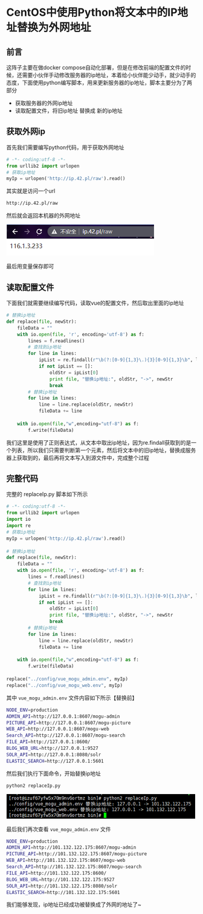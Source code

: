 # CentOS中使用Python将文本中的IP地址替换为外网地址

## 前言

这阵子主要在做docker compose自动化部署，但是在修改前端的配置文件的时候，还需要小伙伴手动修改服务器的ip地址，本着给小伙伴能少动手，就少动手的态度，下面使用python编写脚本，用来更新服务器的ip地址，脚本主要分为了两部分

- 获取服务器的外网ip地址
- 读取配置文件，将旧ip地址 替换成 新的ip地址

## 获取外网ip

首先我们需要编写python代码，用于获取外网地址

```python
# -*- coding:utf-8 -*-
from urllib2 import urlopen
# 获取ip地址
myIp = urlopen('http://ip.42.pl/raw').read()
```

其实就是访问一个url 

```bash
http://ip.42.pl/raw
```

然后就会返回本机器的外网地址

![image-20201214214902884](images/image-20201214214902884.png)

最后用变量保存即可

## 读取配置文件

下面我们就需要继续编写代码，读取vue的配置文件，然后取出里面的ip地址

```python
# 替换ip地址
def replace(file, newStr):
    fileData = ""
    with io.open(file, 'r', encoding='utf-8') as f:
        lines = f.readlines()
        # 查找到ip地址
        for line in lines:
            ipList = re.findall(r"\b(?:[0-9]{1,3}\.){3}[0-9]{1,3}\b", line)
            if not ipList == []:
                oldStr = ipList[0]
                print file, "替换ip地址:", oldStr, "->", newStr
                break
        # 替换ip地址
        for line in lines:
            line = line.replace(oldStr, newStr)
            fileData += line

    with io.open(file,"w",encoding="utf-8") as f:
        f.write(fileData)
```

我们这里是使用了正则表达式，从文本中取出ip地址，因为re.findall获取到的是一个列表，所以我们只需要判断第一个元素，然后将文本中的旧ip地址，替换成服务器上获取到的，最后再将文本写入到源文件中，完成整个过程

## 完整代码

完整的 replaceIp.py 脚本如下所示

```python
# -*- coding:utf-8 -*-
from urllib2 import urlopen
import io
import re
# 获取ip地址
myIp = urlopen('http://ip.42.pl/raw').read()

# 替换ip地址
def replace(file, newStr):
    fileData = ""
    with io.open(file, 'r', encoding='utf-8') as f:
        lines = f.readlines()
        # 查找到ip地址
        for line in lines:
            ipList = re.findall(r"\b(?:[0-9]{1,3}\.){3}[0-9]{1,3}\b", line)
            if not ipList == []:
                oldStr = ipList[0]
                print file, "替换ip地址:", oldStr, "->", newStr
                break
        # 替换ip地址
        for line in lines:
            line = line.replace(oldStr, newStr)
            fileData += line

    with io.open(file,"w",encoding="utf-8") as f:
        f.write(fileData)

replace("../config/vue_mogu_admin.env", myIp)
replace("../config/vue_mogu_web.env", myIp)
```

其中 `vue_mogu_admin.env` 文件内容如下所示【替换前】

```bash
NODE_ENV=production
ADMIN_API=http://127.0.0.1:8607/mogu-admin
PICTURE_API=http://127.0.0.1:8607/mogu-picture
WEB_API=http://127.0.0.1:8607/mogu-web
Search_API=http://127.0.0.1:8607/mogu-search
FILE_API=http://127.0.0.1:8600/
BLOG_WEB_URL=http://127.0.0.1:9527
SOLR_API=http://127.0.0.1:8080/solr
ELASTIC_SEARCH=http://127.0.0.1:5601
```

然后我们执行下面命令，开始替换ip地址

```bash
python2 replaceIp.py
```

![image-20201214215614127](images/image-20201214215614127.png)

最后我们再次查看 `vue_mogu_admin.env`  文件

```bash
NODE_ENV=production
ADMIN_API=http://101.132.122.175:8607/mogu-admin
PICTURE_API=http://101.132.122.175:8607/mogu-picture
WEB_API=http://101.132.122.175:8607/mogu-web
Search_API=http://101.132.122.175:8607/mogu-search
FILE_API=http://101.132.122.175:8600/
BLOG_WEB_URL=http://101.132.122.175:9527
SOLR_API=http://101.132.122.175:8080/solr
ELASTIC_SEARCH=http://101.132.122.175:5601
```

我们能够发现，ip地址已经成功被替换成了外网的地址了~

